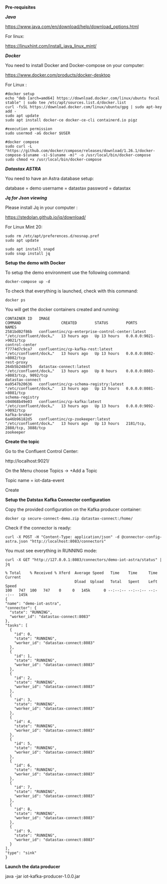 **Pre-requisites**

***Java***  

https://www.java.com/en/download/help/download_options.html

For linux:

https://linuxhint.com/install_java_linux_mint/

***Docker***

You need to install Docker and Docker-compose on your computer:

https://www.docker.com/products/docker-desktop

For Linux :

```
#docker setup
echo "deb [arch=amd64] https://download.docker.com/linux/ubuntu focal stable" | sudo tee /etc/apt/sources.list.d/docker.list
curl -fsSL https://download.docker.com/linux/ubuntu/gpg | sudo apt-key add -
sudo apt update
sudo apt install docker-ce docker-ce-cli containerd.io pigz

#execution permission
sudo usermod -aG docker $USER

#docker compose
sudo curl -L "https://github.com/docker/compose/releases/download/1.26.1/docker-compose-$(uname -s)-$(uname -m)" -o /usr/local/bin/docker-compose
sudo chmod +x /usr/local/bin/docker-compose
```

***Datastax ASTRA***

You need to have an Astra database setup:

database = demo
username = datastax
password = datastax

***Jq for Json viewing***

Please install Jq in your computer :

https://stedolan.github.io/jq/download/

For Linux Mint 20:

```
sudo rm /etc/apt/preferences.d/nosnap.pref
sudo apt update

sudo apt install snapd
sudo snap install jq
```

**Setup the demo with Docker**

To setup the demo environment use the following command:

```
docker-compose up -d
```

To check that everything is launched, check with this command:

```
docker ps
```

You will get the docker containers created and running:

```
CONTAINER ID   IMAGE                                              COMMAND                  CREATED        STATUS        PORTS                                                                                                                                                                             NAMES
2581bd02f86b   confluentinc/cp-enterprise-control-center:latest   "/etc/confluent/dock…"   13 hours ago   Up 13 hours   0.0.0.0:9021->9021/tcp                                                                                                                                                            control-center
f7774d7c9ca7   confluentinc/cp-kafka-rest:latest                  "/etc/confluent/dock…"   13 hours ago   Up 13 hours   0.0.0.0:8082->8082/tcp                                                                                                                                                            rest-proxy
264b5b248df5   datastax-connect:latest                            "/etc/confluent/dock…"   13 hours ago   Up 8 hours    0.0.0.0:8083->8083/tcp, 9092/tcp                                                                                                                                                  datastax-connect
ea9547b20636   confluentinc/cp-schema-registry:latest             "/etc/confluent/dock…"   13 hours ago   Up 13 hours   0.0.0.0:8081->8081/tcp                                                                                                                                                            schema-registry
c04068b49e03   confluentinc/cp-kafka:latest                       "/etc/confluent/dock…"   13 hours ago   Up 13 hours   0.0.0.0:9092->9092/tcp                                                                                                                                                            kafka-broker
6a46b96182d5   confluentinc/cp-zookeeper:latest                   "/etc/confluent/dock…"   13 hours ago   Up 13 hours   2181/tcp, 2888/tcp, 3888/tcp                                                                                                                                                      zookeeper
```

**Create the topic**

Go to the Confluent Control Center:

http://localhost:9021/

On the Menu choose Topics -> +Add a Topic

Topic name = iot-data-event

Create

**Setup the Datstax Kafka Connector configuration**

Copy the provided configuration on the Kafka producer container:

```
docker cp secure-connect-demo.zip datastax-connect:/home/
```

Check if the connector is ready:

```
curl -X POST -H "Content-Type: application/json" -d @connector-config-astra.json "http://localhost:8083/connectors"
```

You must see everything in RUNNING mode:

```
curl -X GET "http://127.0.0.1:8083/connectors/demo-iot-astra/status" | jq
```

```
% Total    % Received % Xferd  Average Speed   Time    Time     Time  Current
                               Dload  Upload   Total   Spent    Left  Speed
100   747  100   747    0     0   145k      0 --:--:-- --:--:-- --:--:--  145k
{
"name": "demo-iot-astra",
"connector": {
  "state": "RUNNING",
  "worker_id": "datastax-connect:8083"
},
"tasks": [
  {
    "id": 0,
    "state": "RUNNING",
    "worker_id": "datastax-connect:8083"
  },
  {
    "id": 1,
    "state": "RUNNING",
    "worker_id": "datastax-connect:8083"
  },
  {
    "id": 2,
    "state": "RUNNING",
    "worker_id": "datastax-connect:8083"
  },
  {
    "id": 3,
    "state": "RUNNING",
    "worker_id": "datastax-connect:8083"
  },
  {
    "id": 4,
    "state": "RUNNING",
    "worker_id": "datastax-connect:8083"
  },
  {
    "id": 5,
    "state": "RUNNING",
    "worker_id": "datastax-connect:8083"
  },
  {
    "id": 6,
    "state": "RUNNING",
    "worker_id": "datastax-connect:8083"
  },
  {
    "id": 7,
    "state": "RUNNING",
    "worker_id": "datastax-connect:8083"
  },
  {
    "id": 8,
    "state": "RUNNING",
    "worker_id": "datastax-connect:8083"
  },
  {
    "id": 9,
    "state": "RUNNING",
    "worker_id": "datastax-connect:8083"
  }
],
"type": "sink"
}
```

**Launch the data producer**

java -jar iot-kafka-producer-1.0.0.jar

